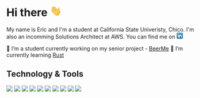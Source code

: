 # Hi there <img src="https://raw.githubusercontent.com/ekiesow/ekiesow/main/wave.gif" width="30px">

My name is Eric and I'm a student at California State Univeristy, Chico. I'm also an incomming Solutions Architect at AWS. You can find me on [![LinkedIn][2.2]][2]

[2.2]: https://raw.githubusercontent.com/ekiesow/ekiesow/main/linkedin-16x16.png (LinkedIn icon)

[2]: https://www.linkedin.com/in/eric-kiesow-cs/

:floppy_disk: I’m a student currently working on my senior project - [BeerMe](https://github.com/ekiesow/BeerMe)
:thinking: I’m currently learning [Rust](https://github.com/ekiesow/the_book)

## Technology & Tools
![](https://img.shields.io/badge/OS-Ubuntu-informational?style=flat&logo=Ubuntu&logoColor=E95420&color=E95420)
![](https://img.shields.io/badge/IDE-Visual%20Studio%20Code-informational?style=flat&logo=Visual-Studio-Code&logoColor=007ACC&color=007ACC)
![](https://img.shields.io/badge/IDE-Android%20Studio-informational?style=flat&logo=Android-Studio&logoColor=3DDC84&color=3DDC84)
![](https://img.shields.io/badge/Editor-Vim-informational?style=flat&logo=Vim&logoColor=white&color=019733)
![](https://img.shields.io/badge/Code-C++-informational?style=flat&logo=c++&logoColor=00599C&color=00599C)
![](https://img.shields.io/badge/Code-Python-informational?style=flat&logo=Python&logoColor=3776AB&color=3776AB)
![](https://img.shields.io/badge/Code-Rust-informational?style=flat&logo=Rust&logoColor=000000&color=000000)
![](https://img.shields.io/badge/Framework-React%20Native-informational?style=flat&logo=React&logoColor=61DAFB&color=61DAFB)
![](https://img.shields.io/badge/Framework-Flutter-informational?style=flat&logo=Flutter&logoColor=02569B&color=02569B)
![](https://img.shields.io/badge/Tools-Docker-informational?style=flat&logo=docker&logoColor=2496ED&color=2496ED)

<!--
**ekiesow/ekiesow** is a ✨ _special_ ✨ repository because its `README.md` (this file) appears on your GitHub profile.

Here are some ideas to get you started:

- 🔭 I’m currently working on ...
- 🌱 I’m currently learning ...
- 👯 I’m looking to collaborate on ...
- 🤔 I’m looking for help with ...
- 💬 Ask me about ...
- 📫 How to reach me: ...
- 😄 Pronouns: ...
- ⚡ Fun fact: ...
-->
